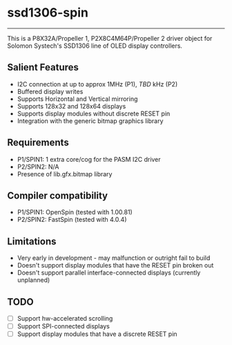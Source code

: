 # ssd1306-spin
--------------

This is a P8X32A/Propeller 1, P2X8C4M64P/Propeller 2 driver object for Solomon Systech's SSD1306 line of OLED display controllers.

## Salient Features

* I2C connection at up to approx 1MHz (P1), _TBD_ kHz (P2)
* Buffered display writes
* Supports Horizontal and Vertical mirroring
* Supports 128x32 and 128x64 displays
* Supports display modules without discrete RESET pin
* Integration with the generic bitmap graphics library

## Requirements

* P1/SPIN1: 1 extra core/cog for the PASM I2C driver
* P2/SPIN2: N/A
* Presence of lib.gfx.bitmap library

## Compiler compatibility

* P1/SPIN1: OpenSpin (tested with 1.00.81)
* P2/SPIN2: FastSpin (tested with 4.0.4)

## Limitations

* Very early in development - may malfunction or outright fail to build
* Doesn't support display modules that have the RESET pin broken out
* Doesn't support parallel interface-connected displays (currently unplanned)

## TODO

- [ ] Support hw-accelerated scrolling
- [ ] Support SPI-connected displays
- [ ] Support display modules that have a discrete RESET pin

